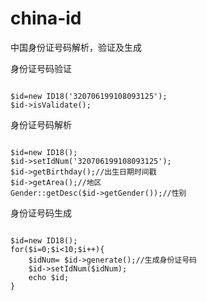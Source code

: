 # china-id
中国身份证号码解析，验证及生成

身份证号码验证
<pre><code>
$id=new ID18('320706199108093125');
$id->isValidate();
</code></pre>
身份证号码解析
<pre><code>
$id=new ID18();
$id->setIdNum('320706199108093125');
$id->getBirthday();//出生日期时间戳
$id->getArea();//地区
Gender::getDesc($id->getGender());//性别
</code></pre>
身份证号码生成
<pre><code>
$id=new ID18();
for($i=0;$i<10;$i++){
    $idNum= $id->generate();//生成身份证号码
    $id->setIdNum($idNum);
    echo $id;
}
</code></pre>
